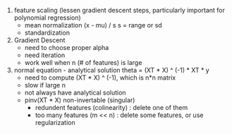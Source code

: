 1. feature scaling (lessen gradient descent steps, particularly important for polynomial regression)
   - mean normalization (x - mu) / s   s = range or sd
   - standardization
2. Gradient Descent
   - need to choose proper alpha
   - need iteration
   - work well when n (# of features) is large
3. normal equation - analytical solution
   theta = (XT * X) ^ (-1) * XT * y
   - need to compute (XT * X) ^ (-1), which is n*n matrix
   - slow if large n
   - not always have analytical solution
   - pinv(XT * X) non-invertable (singular)
      * redundent features (colinearity) : delete one of them
      * too many features (m << n) : delete some features, or use regularization
